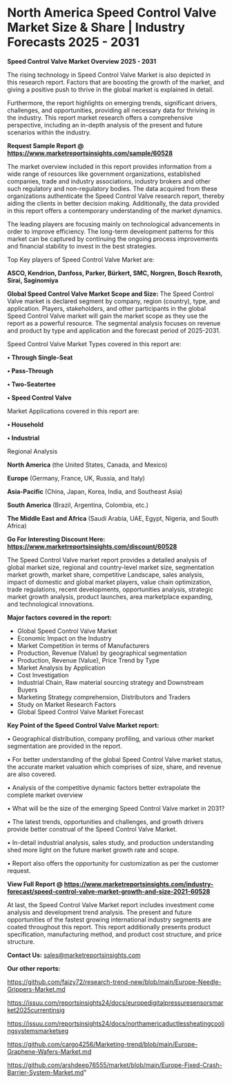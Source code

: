 # North America Speed Control Valve Market Size & Share | Industry Forecasts 2025 - 2031

<Strong> Speed Control Valve Market Overview 2025 - 2031</strong>

The rising technology in Speed Control Valve Market is also depicted in this research report. Factors that are boosting the growth of the market, and giving a positive push to thrive in the global market is explained in detail.

Furthermore, the report highlights on emerging trends, significant drivers, challenges, and opportunities, providing all necessary data for thriving in the industry. This report market research offers a comprehensive perspective, including an in-depth analysis of the present and future scenarios within the industry.

<strong>Request Sample Report @ <a href=https://www.marketreportsinsights.com/sample/60528>https://www.marketreportsinsights.com/sample/60528</a></strong>

The market overview included in this report provides information from a wide range of resources like government organizations, established companies, trade and industry associations, industry brokers and other such regulatory and non-regulatory bodies. The data acquired from these organizations authenticate the Speed Control Valve research report, thereby aiding the clients in better decision making. Additionally, the data provided in this report offers a contemporary understanding of the market dynamics.

The leading players are focusing mainly on technological advancements in order to improve efficiency. The long-term development patterns for this market can be captured by continuing the ongoing process improvements and financial stability to invest in the best strategies.

Top Key players of Speed Control Valve Market are:

<strong>ASCO, Kendrion, Danfoss, Parker, Bürkert, SMC, Norgren, Bosch Rexroth, Sirai, Saginomiya</strong>

<strong><b>Global Speed Control Valve Market Scope and Size:</b></strong>
The Speed Control Valve market is declared segment by company, region (country), type, and application. Players, stakeholders, and other participants in the global Speed Control Valve market will gain the market scope as they use the report as a powerful resource. The segmental analysis focuses on revenue and product by type and application and the forecast period of 2025-2031.

Speed Control Valve Market Types covered in this report are:

<strong>• Through Single-Seat

• Pass-Through

• Two-Seatertee

• Speed Control Valve</strong>

Market Applications covered in this report are:

<strong>• Household

• Industrial</strong> 

Regional Analysis

<strong>North America</strong> (the United States, Canada, and Mexico)

<strong>Europe</strong> (Germany, France, UK, Russia, and Italy)

<strong>Asia-Pacific</strong> (China, Japan, Korea, India, and Southeast Asia)

<strong>South America</strong> (Brazil, Argentina, Colombia, etc.)

<strong>The Middle East and Africa</strong> (Saudi Arabia, UAE, Egypt, Nigeria, and South Africa)

<strong>Go For Interesting Discount Here: <a href=https://www.marketreportsinsights.com/discount/60528>https://www.marketreportsinsights.com/discount/60528</a></strong>

The Speed Control Valve market report provides a detailed analysis of global market size, regional and country-level market size, segmentation market growth, market share, competitive Landscape, sales analysis, impact of domestic and global market players, value chain optimization, trade regulations, recent developments, opportunities analysis, strategic market growth analysis, product launches, area marketplace expanding, and technological innovations.

<strong><b>Major factors covered in the report:</b></strong>
<ul>
  <li>Global Speed Control Valve Market </li>
  <li>Economic Impact on the Industry</li>
  <li>Market Competition in terms of Manufacturers</li>
  <li>Production, Revenue (Value) by geographical segmentation</li>
  <li>Production, Revenue (Value), Price Trend by Type</li>
  <li>Market Analysis by Application</li>
  <li>Cost Investigation</li>
  <li>Industrial Chain, Raw material sourcing strategy and Downstream Buyers</li>
  <li>Marketing Strategy comprehension, Distributors and Traders</li>
  <li>Study on Market Research Factors</li>
  <li>Global Speed Control Valve Market Forecast</li>
</ul>

<strong><b>Key Point of the Speed Control Valve Market report:</b></strong>

• Geographical distribution, company profiling, and various other market segmentation are provided in the report.

• For better understanding of the global Speed Control Valve market status, the accurate market valuation which comprises of size, share, and revenue are also covered.

• Analysis of the competitive dynamic factors better extrapolate the complete market overview

• What will be the size of the emerging Speed Control Valve market in 2031?

• The latest trends, opportunities and challenges, and growth drivers provide better construal of the Speed Control Valve Market.

• In-detail industrial analysis, sales study, and production understanding shed more light on the future market growth rate and scope.

• Report also offers the opportunity for customization as per the customer request.

<strong><b>View Full Report @ <a href=https://www.marketreportsinsights.com/industry-forecast/speed-control-valve-market-growth-and-size-2021-60528>https://www.marketreportsinsights.com/industry-forecast/speed-control-valve-market-growth-and-size-2021-60528</a></b></strong>


At last, the Speed Control Valve Market report includes investment come analysis and development trend analysis. The present and future opportunities of the fastest growing international industry segments are coated throughout this report. This report additionally presents product specification, manufacturing method, and product cost structure, and price structure.

<strong>Contact Us:</strong>
sales@marketreportsinsights.com

<strong>Our other reports:</strong>

<a href=https://github.com/faizy72/research-trend-new/blob/main/Europe-Needle-Grippers-Market.md>https://github.com/faizy72/research-trend-new/blob/main/Europe-Needle-Grippers-Market.md</a>

<a href=https://issuu.com/reportsinsights24/docs/europedigitalpressuresensorsmarket2025currentinsig>https://issuu.com/reportsinsights24/docs/europedigitalpressuresensorsmarket2025currentinsig</a>

<a href=https://issuu.com/reportsinsights24/docs/northamericaductlessheatingcoolingsystemsmarketseg>https://issuu.com/reportsinsights24/docs/northamericaductlessheatingcoolingsystemsmarketseg</a>

<a href=https://github.com/cargo4256/Marketing-trend/blob/main/Europe-Graphene-Wafers-Market.md>https://github.com/cargo4256/Marketing-trend/blob/main/Europe-Graphene-Wafers-Market.md</a>

<a href=https://github.com/arshdeep76555/market/blob/main/Europe-Fixed-Crash-Barrier-System-Market.md>https://github.com/arshdeep76555/market/blob/main/Europe-Fixed-Crash-Barrier-System-Market.md</a>"
